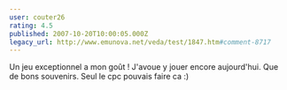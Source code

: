 ```yaml
---
user: couter26
rating: 4.5
published: 2007-10-20T10:00:05.000Z
legacy_url: http://www.emunova.net/veda/test/1847.htm#comment-8717
---
```

Un jeu exceptionnel a mon goût ! J'avoue y jouer encore aujourd'hui. 
Que de bons souvenirs. Seul le cpc pouvais faire ca :)